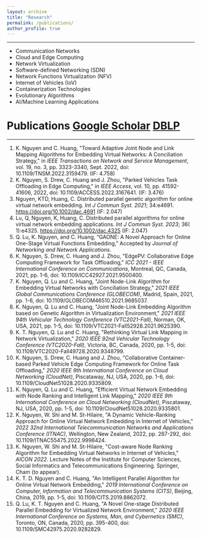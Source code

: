 ```yaml
---
layout: archive
title: "Research"
permalink: /publications/
author_profile: true
---
```

__________
* Communication Networks
* Cloud and Edge Computing
* Network Virtualization
* Software-defined Networking (SDN)
* Network Functions Virtualization (NFV)
* Internet of Vehicles (IoV)
* Containerization Technologies
* Evolutionary Algorithms
* AI/Machine Learning Applications

Publications [Google Scholar](https://scholar.google.com/citations?hl=en&user=6HD0UeAAAAAJ&view_op=list_works) [DBLP](https://dblp.uni-trier.de/pid/51/4678-1.html)
=============
__________

<!-- {% if author.googlescholar %}
  You can also find my articles on <u><a href="{{author.googlescholar}}">my Google Scholar profile</a>.</u>
{% endif %} -->

<!-- {% include base_path %} -->

<!-- {% for post in site.publications reversed %}
  {% include archive-single.html %}
{% endfor %}
 -->
 1. K. Nguyen and C. Huang, "Toward Adaptive Joint Node and Link Mapping Algorithms for Embedding Virtual Networks: A Conciliation Strategy," in _IEEE Transactions on Network and Service Management_, vol. 19, no. 3, pp. 3323-3340, Sept. 2022, doi: 10.1109/TNSM.2022.3159479. (IF: 4.758)
 2. K. Nguyen, S. Drew, C. Huang and J. Zhou, "Parked Vehicles Task Offloading in Edge Computing," in _IEEE Access_, vol. 10, pp. 41592-41606, 2022, doi: 10.1109/ACCESS.2022.3167641. (IF: 3.476)
 3. Nguyen, KTD, Huang, C. Distributed parallel genetic algorithm for online virtual network embedding. _Int J Commun Syst. 2021_; 34:e4691. https://doi.org/10.1002/dac.4691 (IF: 2.047)
 4. Lu, Q, Nguyen, K, Huang, C. Distributed parallel algorithms for online virtual network embedding applications. _Int J Commun Syst. 2023_; 36( 1):e4325. https://doi.org/10.1002/dac.4325 (IF: 2.047)
 5. Q. Lu, K. Nguyen, and C. Huang, “GAONE: A Novel Approach for Online One-Stage Virtual Functions Embedding,” Accepted by _Journal of Networking and Network Applications_.
 6. K. Nguyen, S. Drew, C. Huang and J. Zhou, "EdgePV: Collaborative Edge Computing Framework for Task Offloading," _ICC 2021 - IEEE International Conference on Communications_, Montreal, QC, Canada, 2021, pp. 1-6, doi: 10.1109/ICC42927.2021.9500400.
 7. K. Nguyen, Q. Lu and C. Huang, "Joint Node-Link Algorithm for Embedding Virtual Networks with Conciliation Strategy," _2021 IEEE Global Communications Conference (GLOBECOM)_, Madrid, Spain, 2021, pp. 1-6, doi: 10.1109/GLOBECOM46510.2021.9685037.
 8. K. Nguyen, Q. Lu and C. Huang, "Joint Node-Link Embedding Algorithm based on Genetic Algorithm in Virtualization Environment," _2021 IEEE 94th Vehicular Technology Conference (VTC2021-Fall)_, Norman, OK, USA, 2021, pp. 1-5, doi: 10.1109/VTC2021-Fall52928.2021.9625390.
 9. K. T. Nguyen, Q. Lu and C. Huang, "Rethinking Virtual Link Mapping in Network Virtualization," _2020 IEEE 92nd Vehicular Technology Conference (VTC2020-Fall)_, Victoria, BC, Canada, 2020, pp. 1-5, doi: 10.1109/VTC2020-Fall49728.2020.9348799.
 10. K. Nguyen, S. Drew, C. Huang and J. Zhou, "Collaborative Container-based Parked Vehicle Edge Computing Framework for Online Task Offloading," _2020 IEEE 9th International Conference on Cloud Networking (CloudNet)_, Piscataway, NJ, USA, 2020, pp. 1-6, doi: 10.1109/CloudNet51028.2020.9335809.
 11. K. Nguyen, Q. Lu and C. Huang, "Efficient Virtual Network Embedding with Node Ranking and Intelligent Link Mapping," _2020 IEEE 9th International Conference on Cloud Networking (CloudNet)_, Piscataway, NJ, USA, 2020, pp. 1-5, doi: 10.1109/CloudNet51028.2020.9335801.
 12. K. Nguyen, W. Shi and M. St-Hilaire, "A Dynamic Vehicle-Ranking Approach for Online Virtual Network Embedding in Internet of Vehicles," _2022 32nd International Telecommunication Networks and Applications Conference (ITNAC)_, Wellington, New Zealand, 2022, pp. 287-292, doi: 10.1109/ITNAC55475.2022.9998424.
 13. K. Nguyen, W. Shi and M. St-Hilaire, "Cost-aware Node Ranking Algorithm for Embedding Virtual Networks in Internet of Vehicles," _AICON 2022_. Lecture Notes of the Institute for Computer Sciences, Social Informatics and Telecommunications Engineering. Springer, Cham (to appear).
 14. K. T. D. Nguyen and C. Huang, "An Intelligent Parallel Algorithm for Online Virtual Network Embedding," _2019 International Conference on Computer, Information and Telecommunication Systems (CITS)_, Beijing, China, 2019, pp. 1-5, doi: 10.1109/CITS.2019.8862072.
 15. Q. Lu, K. T. Nguyen and C. Huang, "A Novel One-stage Distributed Parallel Embedding for Virtualized Network Environment," _2020 IEEE International Conference on Systems, Man, and Cybernetics (SMC)_, Toronto, ON, Canada, 2020, pp. 395-400, doi: 10.1109/SMC42975.2020.9282829.
 

